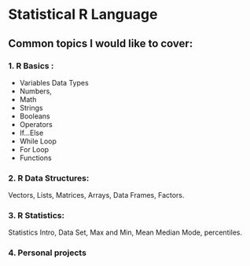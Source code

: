 # Statistical R Language
## Common topics I would like to cover:

### 1. R Basics :
   * Variables Data Types
   * Numbers,
   * Math
   * Strings 
   * Booleans
   * Operators
   * If...Else
   * While Loop
   * For Loop
   * Functions
   
### 2. R Data Structures:
   Vectors, Lists, Matrices, Arrays, Data Frames, Factors.

### 3. R Statistics: 
   Statistics Intro, Data Set, Max and Min, Mean Median Mode, percentiles.
   
### 4. Personal projects
   
